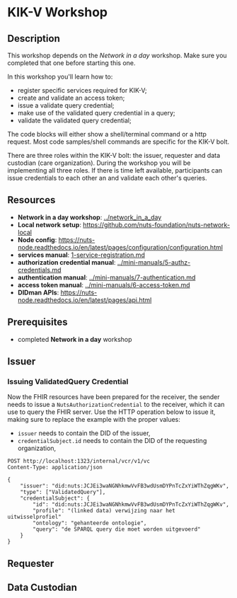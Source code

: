 # KIK-V Workshop

## Description

This workshop depends on the *Network in a day* workshop. Make sure you completed that one before starting this one.

In this workshop you'll learn how to:

- register specific services required for KIK-V;
- create and validate an access token;
- issue a validate query credential;
- make use of the validated query credential in a query;
- validate the validated query credential;

The code blocks will either show a shell/terminal command or a http request. Most code samples/shell commands are
specific for the KIK-V bolt.

There are three roles within the KIK-V bolt: the issuer, requester and data custodian (care organization). During the
workshop you will be implementing all three roles. If there is time left available, participants can issue credentials
to each other an and validate each other's queries.

## Resources

- **Network in a day workshop**: [../network_in_a_day](../network_in_a_day)
- **Local network setup**: https://github.com/nuts-foundation/nuts-network-local
- **Node config**: https://nuts-node.readthedocs.io/en/latest/pages/configuration/configuration.html
- **services manual**: [1-service-registration.md](1-service-registration.md)
- **authorization credential manual**: [../mini-manuals/5-authz-credentials.md](../mini-manuals/5-authz-credentials.md)
- **authentication manual**: [../mini-manuals/7-authentication.md](../mini-manuals/7-authentication.md)
- **access token manual**: [../mini-manuals/6-access-token.md](../mini-manuals/6-access-token.md)
- **DIDman APIs**: https://nuts-node.readthedocs.io/en/latest/pages/api.html

## Prerequisites

- completed **Network in a day** workshop

## Issuer

### Issuing ValidatedQuery Credential


Now the FHIR resources have been prepared for the receiver, the sender needs to issue a `NutsAuthorizationCredential` to the receiver, which it can use to query the FHIR server.
Use the HTTP operation below to issue it, making sure to replace the example with the proper values:

* `issuer` needs to contain the DID of the issuer,
* `credentialSubject.id` needs to contain the DID of the requesting organization,

```http request
POST http://localhost:1323/internal/vcr/v1/vc
Content-Type: application/json

{
    "issuer": "did:nuts:JCJEi3waNGNhkmwVvFB3wdUsmDYPnTcZxYiWThZqgWKv",
    "type": ["ValidatedQuery"],
    "credentialSubject": {
        "id": "did:nuts:JCJEi3waNGNhkmwVvFB3wdUsmDYPnTcZxYiWThZqgWKv",
        "profile": "(linked data) verwijzing naar het uitwisselprofiel"
        "ontology": "gehanteerde ontologie",
        "query": "de SPARQL query die moet worden uitgevoerd"
    }
}
```

## Requester

## Data Custodian